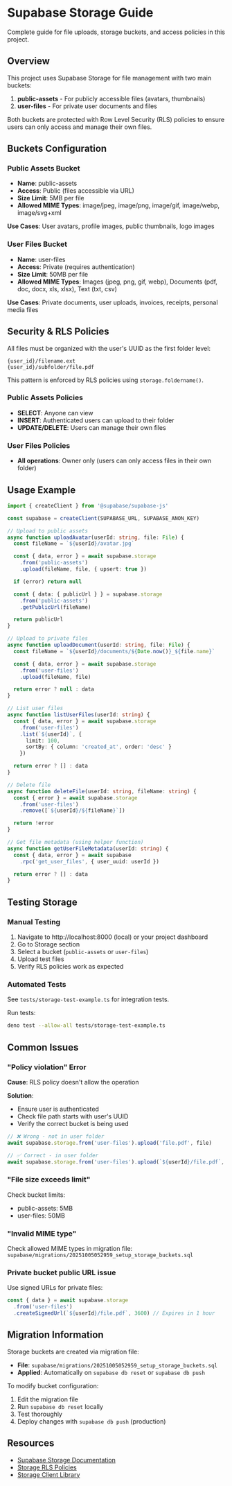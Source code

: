 # Supabase Storage Guide

Complete guide for file uploads, storage buckets, and access policies in this project.

## Overview

This project uses Supabase Storage for file management with two main buckets:

1. **public-assets** - For publicly accessible files (avatars, thumbnails)
2. **user-files** - For private user documents and files

Both buckets are protected with Row Level Security (RLS) policies to ensure users can only access and manage their own files.

## Buckets Configuration

### Public Assets Bucket

- **Name**: public-assets
- **Access**: Public (files accessible via URL)
- **Size Limit**: 5MB per file
- **Allowed MIME Types**: image/jpeg, image/png, image/gif, image/webp, image/svg+xml

**Use Cases**: User avatars, profile images, public thumbnails, logo images

### User Files Bucket

- **Name**: user-files
- **Access**: Private (requires authentication)
- **Size Limit**: 50MB per file
- **Allowed MIME Types**: Images (jpeg, png, gif, webp), Documents (pdf, doc, docx, xls, xlsx), Text (txt, csv)

**Use Cases**: Private documents, user uploads, invoices, receipts, personal media files

## Security & RLS Policies

All files must be organized with the user's UUID as the first folder level:
```
{user_id}/filename.ext
{user_id}/subfolder/file.pdf
```

This pattern is enforced by RLS policies using `storage.foldername()`.

### Public Assets Policies

- **SELECT**: Anyone can view
- **INSERT**: Authenticated users can upload to their folder
- **UPDATE/DELETE**: Users can manage their own files

### User Files Policies

- **All operations**: Owner only (users can only access files in their own folder)

## Usage Example

```typescript
import { createClient } from '@supabase/supabase-js'

const supabase = createClient(SUPABASE_URL, SUPABASE_ANON_KEY)

// Upload to public assets
async function uploadAvatar(userId: string, file: File) {
  const fileName = `${userId}/avatar.jpg`

  const { data, error } = await supabase.storage
    .from('public-assets')
    .upload(fileName, file, { upsert: true })

  if (error) return null

  const { data: { publicUrl } } = supabase.storage
    .from('public-assets')
    .getPublicUrl(fileName)

  return publicUrl
}

// Upload to private files
async function uploadDocument(userId: string, file: File) {
  const fileName = `${userId}/documents/${Date.now()}_${file.name}`

  const { data, error } = await supabase.storage
    .from('user-files')
    .upload(fileName, file)

  return error ? null : data
}

// List user files
async function listUserFiles(userId: string) {
  const { data, error } = await supabase.storage
    .from('user-files')
    .list(`${userId}`, {
      limit: 100,
      sortBy: { column: 'created_at', order: 'desc' }
    })

  return error ? [] : data
}

// Delete file
async function deleteFile(userId: string, fileName: string) {
  const { error } = await supabase.storage
    .from('user-files')
    .remove([`${userId}/${fileName}`])

  return !error
}

// Get file metadata (using helper function)
async function getUserFileMetadata(userId: string) {
  const { data, error } = await supabase
    .rpc('get_user_files', { user_uuid: userId })

  return error ? [] : data
}
```

## Testing Storage

### Manual Testing

1. Navigate to http://localhost:8000 (local) or your project dashboard
2. Go to Storage section
3. Select a bucket (`public-assets` or `user-files`)
4. Upload test files
5. Verify RLS policies work as expected

### Automated Tests

See `tests/storage-test-example.ts` for integration tests.

Run tests:
```bash
deno test --allow-all tests/storage-test-example.ts
```

## Common Issues

### "Policy violation" Error

**Cause**: RLS policy doesn't allow the operation

**Solution**:
- Ensure user is authenticated
- Check file path starts with user's UUID
- Verify the correct bucket is being used

```typescript
// ❌ Wrong - not in user folder
await supabase.storage.from('user-files').upload('file.pdf', file)

// ✅ Correct - in user folder
await supabase.storage.from('user-files').upload(`${userId}/file.pdf`, file)
```

### "File size exceeds limit"

Check bucket limits:
- public-assets: 5MB
- user-files: 50MB

### "Invalid MIME type"

Check allowed MIME types in migration file: `supabase/migrations/20251005052959_setup_storage_buckets.sql`

### Private bucket public URL issue

Use signed URLs for private files:

```typescript
const { data } = await supabase.storage
  .from('user-files')
  .createSignedUrl(`${userId}/file.pdf`, 3600) // Expires in 1 hour
```

## Migration Information

Storage buckets are created via migration file:
- **File**: `supabase/migrations/20251005052959_setup_storage_buckets.sql`
- **Applied**: Automatically on `supabase db reset` or `supabase db push`

To modify bucket configuration:
1. Edit the migration file
2. Run `supabase db reset` locally
3. Test thoroughly
4. Deploy changes with `supabase db push` (production)

## Resources

- [Supabase Storage Documentation](https://supabase.com/docs/guides/storage)
- [Storage RLS Policies](https://supabase.com/docs/guides/storage/security/access-control)
- [Storage Client Library](https://supabase.com/docs/reference/javascript/storage-from-upload)
